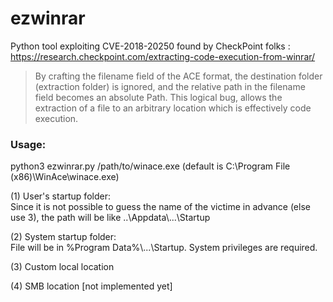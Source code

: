 # ezwinrar
Python tool exploiting CVE-2018-20250 found by CheckPoint folks : https://research.checkpoint.com/extracting-code-execution-from-winrar/
> By crafting the filename field of the ACE format, the destination folder (extraction folder) is ignored, and the relative path in the filename field becomes an absolute Path. This logical bug, allows the extraction of a file to an arbitrary location which is effectively code execution.

### Usage:

python3 ezwinrar.py /path/to/winace.exe (default is C:\Program File (x86)\WinAce\winace.exe)

(1) User's startup folder:  
Since it is not possible to guess the name of the victime in advance (else use 3), the path will be like ..\Appdata\\...\Startup   

(2) System startup folder:  
File will be in %Program Data%\\...\Startup. System privileges are required.

(3) Custom local location  

(4) SMB location [not implemented yet]  